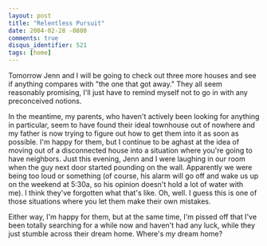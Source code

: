 ```yaml
---
layout: post
title: "Relentless Pursuit"
date: 2004-02-28 -0800
comments: true
disqus_identifier: 521
tags: [home]
---
```

Tomorrow Jenn and I will be going to check out three more houses and see
if anything compares with "the one that got away." They all seem
reasonably promising, I'll just have to remind myself not to go in with
any preconceived notions.

 In the meantime, my parents, who haven't actively been looking for
anything in particular, seem to have found their ideal townhouse out of
nowhere and my father is now trying to figure out how to get them into
it as soon as possible. I'm happy for them, but I continue to be aghast
at the idea of moving out of a disconnected house into a situation where
you're going to have neighbors. Just this evening, Jenn and I were
laughing in our room when the guy next door started pounding on the
wall. Apparently we were being too loud or something (of course, his
alarm will go off and wake us up on the weekend at 5:30a, so his opinion
doesn't hold a lot of water with me). I think they've forgotten what
that's like. Oh, well. I guess this is one of those situations where you
let them make their own mistakes.

 Either way, I'm happy for them, but at the same time, I'm pissed off
that I've been totally searching for a while now and haven't had any
luck, while they just stumble across their dream home. Where's *my*
dream home?
